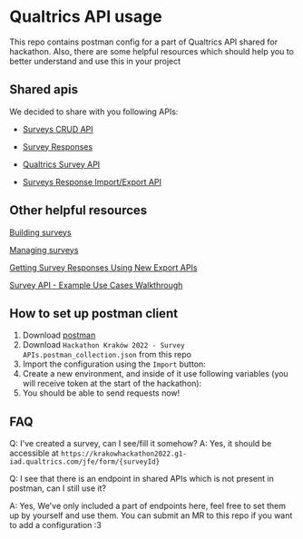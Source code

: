  # Qualtrics API usage

This repo contains postman config for a part of Qualtrics API shared for hackathon. Also, there are some helpful resources which should help you to better understand and use this in your project

## Shared apis

We decided to share with you following APIs:
- [Surveys CRUD API](https://api.qualtrics.com/140945f8e06fd-surveys-crud-api)
    
- [Survey Responses](https://api.qualtrics.com/354c312da7cc7-survey-responses)
    
- [Qualtrics Survey API](https://api.qualtrics.com/60d24f6897737-qualtrics-survey-api)
    
- [Surveys Response Import/Export API](https://api.qualtrics.com/206a07d54ca31-surveys-response-import-export-api)

## Other helpful resources

[Building surveys](https://api.qualtrics.com/ZG9jOjg3NzY2Nw-building-surveys)

[Managing surveys](https://api.qualtrics.com/ZG9jOjg3NzY3Mw-managing-surveys)

[Getting Survey Responses Using New Export APIs](https://api.qualtrics.com/ZG9jOjg3NzY3MA-getting-survey-responses-via-the-new-export-ap-is)

[Survey API - Example Use Cases Walkthrough](https://api.qualtrics.com/ZG9jOjg3NzY4Mw-example-use-cases-walkthrough)

## How to set up postman client
1. Download [postman](https://www.postman.com/downloads/)
2. Download `Hackathon Kraków 2022 - Survey APIs.postman_collection.json` from this repo
3. Import the configuration using the `Import` button:
4. Create a new environment, and inside of it use following variables (you will receive token at the start of the hackathon):
5. You should be able to send requests now!

## FAQ

Q: I've created a survey, can I see/fill it somehow?
A: Yes, it should be accessible at `https://krakowhackathon2022.g1-iad.qualtrics.com/jfe/form/{surveyId}`

Q: I see that there is an endpoint in shared APIs which is not present in postman, can I still use it?

A: Yes, We've only included a part of endpoints here, feel free to set them up by yourself and use them. You can submit an MR to this repo if you want to add a configuration :3

